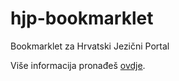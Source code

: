 hjp-bookmarklet
===============

Bookmarklet za Hrvatski Jezični Portal

Više informacija pronađeš [ovdje](http://hjp-bookmarklet.listup.co:82).
